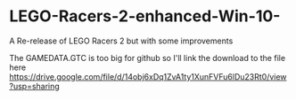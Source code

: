 # LEGO-Racers-2-enhanced-Win-10-
A Re-release of LEGO Racers 2 but with some improvements

The GAMEDATA.GTC is too big for github so I'll link the download to the file here
https://drive.google.com/file/d/14obj6xDq1ZvA1ty1XunFVFu6lDu23Rt0/view?usp=sharing
